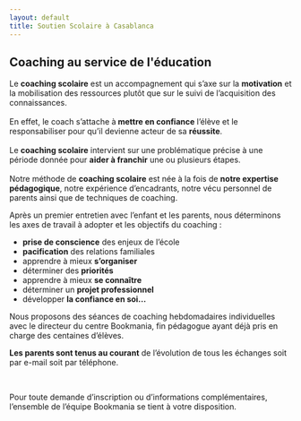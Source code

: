 ```yaml
---
layout: default
title: Soutien Scolaire à Casablanca
---
```

<main id="nos-metiers" class="coaching-scolaire">

  <section class="container mt-4 mt-sm-5 pt-5 pb-4 pb-sm-5">
    <div class="mt-4">
      <h1 class="font-weight-normal mb-4">
        <strong>Coaching au service de l'éducation</strong>
      </h1>
    </div>
    <div class="row">
      <div class="col-12 col-lg-7 col-xl-8">
        <p class="pr-xl-5 pr-lg-2">
          Le <strong>coaching scolaire</strong> est un accompagnement qui s’axe sur la <strong>motivation</strong> et la mobilisation des ressources plutôt que sur le suivi de l’acquisition des connaissances.
          <br><br>
          En effet, le coach s’attache à<strong> mettre en confiance</strong> l’élève et le responsabiliser pour qu’il devienne acteur de sa <strong>réussite</strong>.
          <br><br>Le <strong>coaching scolaire</strong> intervient sur une problématique précise à une période donnée pour <strong>aider à franchir</strong> une ou plusieurs étapes.
          <br>
          <br>
          Notre méthode de <strong>coaching scolaire</strong> est née à la fois de <strong>notre expertise pédagogique</strong>, notre expérience d’encadrants, notre vécu personnel de parents ainsi que de techniques de coaching.
        </p>
      </div>
      <div class="d-none d-lg-block d-xl-block col-12 col-lg-5 col-xl-4" data-aos="fade-left" data-aos-duration="1000">
        <div class="description-image" style="background-image: url('assets/images/photo-1496902526517-c0f2cb8fdb6a.jpeg');">
        </div>
      </div>
    </div>
  </section>

  <section class="py-4 py-sm-5 blue-grey lighten-5">
    <div class="container">
      <p>
        Après un premier entretien avec l’enfant et les parents, nous déterminons les axes de travail à adopter et les objectifs du coaching :
      </p>
      <ul>
        <li><strong>prise de conscience</strong> des enjeux de l’école</li>
        <li><strong>pacification</strong> des relations familiales</li>
        <li>apprendre à mieux <strong>s’organiser</strong></li>
        <li>déterminer des <strong>priorités</strong></li>
        <li>apprendre à mieux <strong>se connaître</strong></li>
        <li>déterminer un <strong>projet professionnel</strong></li>
        <li>développer <strong>la confiance en soi…</strong> </li>
      </ul>
      <p>
        Nous proposons des séances de coaching hebdomadaires individuelles avec le directeur du centre Bookmania, fin pédagogue ayant déjà pris en charge des centaines d’élèves.
      </p>
      <p>
        <strong>Les parents sont tenus au courant</strong> de l’évolution de tous les échanges soit par e-mail soit par téléphone.
      </p>
      <br>
      <p>
        Pour toute demande d’inscription ou d’informations complémentaires, l’ensemble de l’équipe Bookmania se tient à votre disposition.
      </p>
    </div>
  </section>

</main>

